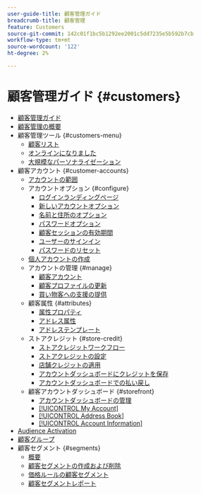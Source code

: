 ```yaml
---
user-guide-title: 顧客管理ガイド
breadcrumb-title: 顧客管理
feature: Customers
source-git-commit: 142c01f1bc5b1292ee2001c5dd7235e5b592b7cb
workflow-type: tm+mt
source-wordcount: '122'
ht-degree: 2%

---
```



# 顧客管理ガイド {#customers}

+ [顧客管理ガイド](guide-overview.md)
+ [顧客管理の概要](customers-introduction.md)
+ 顧客管理ツール {#customers-menu}
   + [顧客リスト](customers-all.md)
   + [オンラインになりました](now-online.md)
   + [大規模なパーソナライゼーション](personalize-scale.md)
+ 顧客アカウント {#customer-accounts}
   + [アカウントの範囲](customer-account-scope.md)
   + アカウントオプション {#configure}
      + [ログインランディングページ](login-landing-page.md)
      + [新しいアカウントオプション](account-options-new.md)
      + [名前と住所のオプション](name-address-options.md)
      + [パスワードオプション](password-options.md)
      + [顧客セッションの有効期間](customer-online-options.md)
      + [ユーザーのサインイン](customer-sign-in.md)
      + [パスワードのリセット](password-reset.md)
   + [個人アカウントの作成](account-create.md)
   + アカウントの管理 {#manage}
      + [顧客アカウント](manage-account.md)
      + [顧客プロファイルの更新](update-account.md)
      + [買い物客への支援の提供](login-as-customer.md)
   + 顧客属性 {#attributes}
      + [属性プロパティ](attribute-properties.md)
      + [アドレス属性](address-attributes.md)
      + [アドレステンプレート](address-templates.md)
   + ストアクレジット {#store-credit}
      + [ストアクレジットワークフロー](store-credit.md)
      + [ストアクレジットの設定](credit-configure.md)
      + [店舗クレジットの適用](store-credit-using.md)
      + [アカウントダッシュボードにクレジットを保存](account-dashboard-store-credit.md)
      + [アカウントダッシュボードでの払い戻し](refunds-customer-account.md)
   + 顧客アカウントダッシュボード {#storefront}
      + [アカウントダッシュボードの管理](account-dashboard.md)
      + [[!UICONTROL My Account]](account-dashboard-my-account.md)
      + [[!UICONTROL Address Book]](account-dashboard-address-book.md)
      + [[!UICONTROL Account Information]](account-dashboard-account-information.md)
+ [Audience Activation](audience-activation.md)
+ [顧客グループ](customer-groups.md)
+ 顧客セグメント {#segments}
   + [概要](customer-segments.md)
   + [顧客セグメントの作成および削除](customer-segment-create.md)
   + [価格ルールの顧客セグメント](customer-segment-price-rule.md)
   + [顧客セグメントレポート](customer-segment-reports.md)
